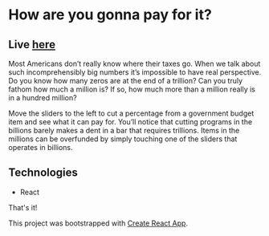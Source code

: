 # How are you gonna pay for it?

## Live [here](https://howareyougonnapayforit.com)

Most Americans don’t really know where their taxes go. When we talk about such incomprehensibly big numbers it’s impossible to have real perspective. Do you know how many zeros are at the end of a trillion? Can you truly fathom how much a million is? If so, how much more than a million really is in a hundred million?

Move the sliders to the left to cut a percentage from a government budget item and see what it can pay for. You’ll notice that cutting programs in the billions barely makes a dent in a bar that requires trillions. Items in the millions can be overfunded by simply touching one of the sliders that operates in billions.

## Technologies
- React

That's it!

This project was bootstrapped with [Create React App](https://github.com/facebook/create-react-app).
